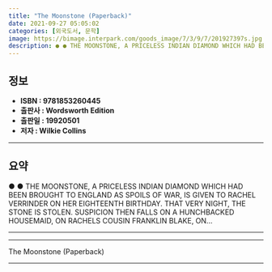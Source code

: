 ```yaml
---
title: "The Moonstone (Paperback)"
date: 2021-09-27 05:05:02
categories: [외국도서, 문학]
image: https://bimage.interpark.com/goods_image/7/3/9/7/201927397s.jpg
description: ● ● THE MOONSTONE, A PRICELESS INDIAN DIAMOND WHICH HAD BEEN BROUGHT TO ENGLAND AS SPOILS OF WAR, IS GIVEN TO RACHEL VERRINDER ON HER EIGHTEENTH BIRTHDAY. THA
---
```


## **정보**

- **ISBN : 9781853260445**
- **출판사 : Wordsworth Edition**
- **출판일 : 19920501**
- **저자 : Wilkie Collins**

------



## **요약**

●  ●  THE MOONSTONE, A PRICELESS INDIAN DIAMOND WHICH HAD BEEN BROUGHT TO ENGLAND AS SPOILS OF WAR, IS GIVEN TO RACHEL VERRINDER ON HER EIGHTEENTH BIRTHDAY. THAT VERY NIGHT, THE STONE IS STOLEN. SUSPICION THEN FALLS ON A HUNCHBACKED HOUSEMAID, ON RACHELS COUSIN FRANKLIN BLAKE, ON... 

------



------


The Moonstone (Paperback) 

------


